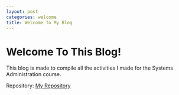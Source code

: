 ```yaml
---
layout: post
categories: welcome
title: Welcome To My Blog
---
```

# Welcome To This Blog!

This blog is made to compile all the activities I made for the Systems Administration course.

<p>Repository: <a href= "https://github.com/rlucana-tip/sysad2-12021.git">My Repository</a></p>